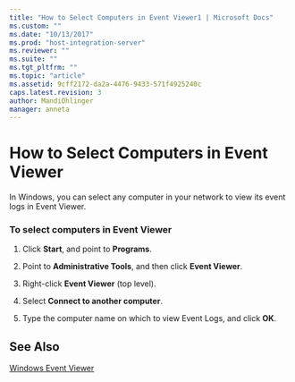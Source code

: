 ```yaml
---
title: "How to Select Computers in Event Viewer1 | Microsoft Docs"
ms.custom: ""
ms.date: "10/13/2017"
ms.prod: "host-integration-server"
ms.reviewer: ""
ms.suite: ""
ms.tgt_pltfrm: ""
ms.topic: "article"
ms.assetid: 9cff2172-da2a-4476-9433-571f4925240c
caps.latest.revision: 3
author: MandiOhlinger
manager: anneta
---
```

# How to Select Computers in Event Viewer
In Windows, you can select any computer in your network to view its event logs in Event Viewer.  
  
### To select computers in Event Viewer  
  
1.  Click **Start**, and point to **Programs**.  
  
2.  Point to **Administrative Tools**, and then click **Event Viewer**.  
  
3.  Right-click **Event Viewer** (top level).  
  
4.  Select **Connect to another computer**.  
  
5.  Type the computer name on which to view Event Logs, and click **OK**.  
  
## See Also  
 [Windows Event Viewer](../core/windows-event-viewer.md)